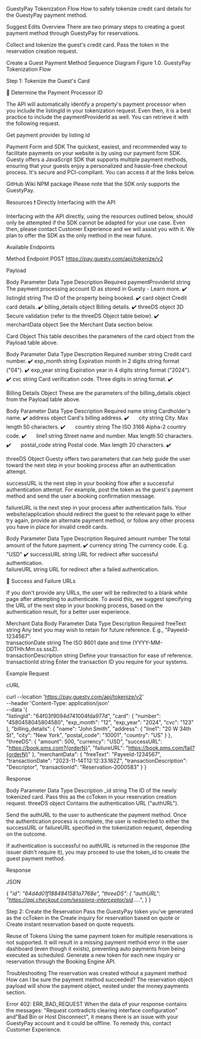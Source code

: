 GuestyPay Tokenization Flow
How to safely tokenize credit card details for the GuestyPay payment method.

Suggest Edits
Overview
There are two primary steps to creating a guest payment method through GuestyPay for reservations.

Collect and tokenize the guest's credit card.
Pass the token in the reservation creation request.
 

Create a Guest Payment Method Sequence Diagram
Figure 1.0. GuestyPay Tokenization Flow


Step 1: Tokenize the Guest's Card

📘
Determine the Payment Processor ID

The API will automatically identify a property's payment processor when you include the listingId in your tokenization request. Even then, it is a best practice to include the paymentProviderId as well. You can retrieve it with the following request.

Get payment provider by listing id

Payment Form and SDK
The quickest, easiest, and recommended way to facilitate payments on your website is by using our payment form SDK. Guesty offers a JavaScript SDK that supports multiple payment methods, ensuring that your guests enjoy a personalized and hassle-free checkout process. It's secure and PCI-compliant. You can access it at the links below.

GitHub Wiki
NPM package
Please note that the SDK only supports the GuestyPay.


Resources
❗️
Directly Interfacing with the API

Interfacing with the API directly, using the resources outlined below, should only be attempted if the SDK cannot be adapted for your use case. Even then, please contact Customer Experience and we will assist you with it. We plan to offer the SDK as the only method in the near future.


Available Endpoints

Method	Endpoint
POST	https://pay.guesty.com/api/tokenize/v2

Payload

Body Parameter	Data Type	Description	Required
paymentProviderId	string	The payment processing account ID as stored in Guesty - Learn more.	✔️
listingId	string	The ID of the property being booked.	✔️
card	object	Credit card details.	✔️
billing_details	object	Billing details.	✔️
threeDS	object	3D Secure validation (refer to the threeDS Object table below).	✔️
merchantData	object	See the Merchant Data section below.	

Card Object
This table describes the parameters of the card object from the Payload table above.


Body Parameter	Data Type	Description	Required
number	string	Credit card number.	✔️
exp_month	string	Expiration month in 2 digits string format ("04").	✔️
exp_year	string	Expiration year in 4 digits string format ("2024").	✔️
cvc	string	Card verification code. Three digits in string format.	✔️

Billing Details Object
These are the parameters of the billing_details object from the Payload table above.


Body Parameter	Data Type	Description	Required
name	string	Cardholder's name.	✔️
address	object	Card's billing address.	✔️
    city	string	City. Max length 50 characters.	✔️
    country	string	The ISO 3166 Alpha-2 country code.	✔️
    line1	string	Street name and number. Max length 50 characters.	✔️
    postal_code	string	Postal code. Max length 20 characters.	✔️

threeDS Object
Guesty offers two parameters that can help guide the user toward the next step in your booking process after an authentication attempt.

successURL is the next step in your booking flow after a successful authentication attempt. For example, post the token as the guest's payment method and send the user a booking confirmation message.

failureURL is the next step in your process after authentication fails. Your website/application should redirect the guest to the relevant page to either try again, provide an alternate payment method, or follow any other process you have in place for invalid credit cards.


Body Parameter	Data Type	Description	Required
amount	number	The total amount of the future payment.	✔️
currency	string	The currency code. E.g. "USD"	✔️
successURL	string	URL for redirect after successful authentication.	
failureURL	string	URL for redirect after a failed authentication.	

🚧
Success and Failure URLs

If you don't provide any URLs, the user will be redirected to a blank white page after attempting to authenticate. To avoid this, we suggest specifying the URL of the next step in your booking process, based on the authentication result, for a better user experience.


Merchant Data
Body Parameter	Data Type	Description	Required
freeText	string	Any text you may wish to retain for future reference. E.g., "PayeeId-1234567".	
transactionDate	string	The ISO 8601 date and time (YYYY-MM-DDTHh:Mm.ss.sssZ).	
transactionDescription	string	Define your transaction for ease of reference.	
transactionId	string	Enter the transaction ID you require for your systems.	

Example
Request

cURL

curl --location 'https://pay.guesty.com/api/tokenize/v2' \
--header 'Content-Type: application/json' \
--data '{  
    "listingId": "64f03f9094d741004fda977d",
    "card": {
        "number": "4580458045804580",
        "exp_month": "12",
        "exp_year": "2024",
        "cvc": "123"
    },
    "billing_details": {
        "name": "John Smith",
        "address": {
            "line1": "20 W 34th St",
            "city": "New York",
            "postal_code": "10001",
            "country": "US"
        }
    },
     "threeDS": {
        "amount": 500,
        "currency": "USD",
        "successURL": "https://book.pms.com?{orderN}",
        "failureURL": "https://book.pms.com/fail?{orderN}"
    },
     "merchantData": {
        "freeText": "PayeeId-1234567",
        "transactionDate": "2023-11-14T12:12:33.162Z",
        "transactionDescription": "Descriptor",
        "transactionId": "Reservation-2000583"
    }
}

 

Response

Body Parameter	Data Type	Description
_id	string	The ID of the newly tokenized card. Pass this as the ccToken in your reservation creation request.
threeDS	object	Contains the authentication URL ("authURL").

Send the authURL to the user to authenticate the payment method. Once the authentication process is complete, the user is redirected to either the successURL or failureURL specified in the tokenization request, depending on the outcome.

If authentication is successful no authURL is returned in the response (the issuer didn't require it), you may proceed to use the token_id to create the guest payment method.


Response

JSON

{
    "_id": "64d4d01f1884841581a7768e",
    "threeDS": {
        "authURL": "https://api.checkout.com/sessions-interceptor/sid_.....",
    }
}

Step 2: Create the Reservation
Pass the GuestyPay token you've generated as the ccToken in the Create inquiry for reservation based on quote or Create instant reservation based on quote requests.


Reuse of Tokens
Using the same payment token for multiple reservations is not supported. It will result in a missing payment method error in the user dashboard (even though it exists), preventing auto payments from being executed as scheduled. Generate a new token for each new inquiry or reservation through the Booking Engine API.


Troubleshooting
The reservation was created without a payment method
How can I be sure the payment method succeeded?
The reservation object payload will show the payment object, nested under the money.payments section.

Error 402: ERR_BAD_REQUEST
When the data of your response contains the messages: "Request contradicts clearing interface configuration" and"Bad Bin or Host Disconnect", it means there is an issue with your GuestyPay account and it could be offline. To remedy this, contact Customer Experience.

